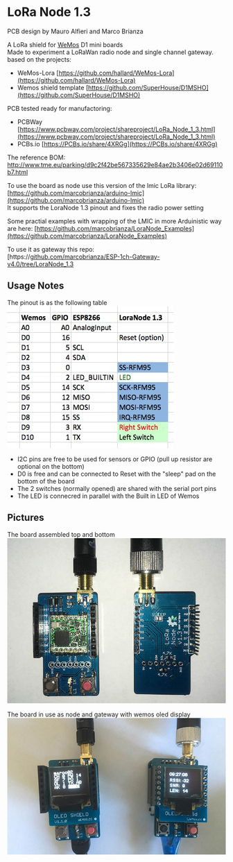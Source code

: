 # LoRa Node 1.3
PCB design by Mauro Alfieri and Marco Brianza

A LoRa shield for [WeMos](https://www.wemos.cc/) D1 mini boards  
Made to experiment a LoRaWan radio node and single channel gateway.
based on the projects:  

* WeMos-Lora [https://github.com/hallard/WeMos-Lora](https://github.com/hallard/WeMos-Lora)
* Wemos shield template [https://github.com/SuperHouse/D1MSHO](https://github.com/SuperHouse/D1MSHO)


PCB tested ready for manufactoring:  

* PCBWay [https://www.pcbway.com/project/shareproject/LoRa_Node_1_3.html](https://www.pcbway.com/project/shareproject/LoRa_Node_1_3.html)  
* PCBs.io [https://PCBs.io/share/4XRGg](https://PCBs.io/share/4XRGg) 

The reference BOM:  
[http://www.tme.eu/parking/d9c2f42be567335629e84ae2b3406e02d69110b7.html
](http://www.tme.eu/parking/d9c2f42be567335629e84ae2b3406e02d69110b7.html)

To use the board as node use this version of the lmic LoRa library:  
[https://github.com/marcobrianza/arduino-lmic](https://github.com/marcobrianza/arduino-lmic)  
It supports the LoraNode 1.3 pinout and fixes the radio power setting

Some practial examples with wrapping of the LMIC in more Arduinistic way are here:
[https://github.com/marcobrianza/LoraNode_Examples](https://github.com/marcobrianza/LoraNode_Examples)

To use it as gateway this repo:  
[https://[github.com/marcobrianza/ESP-1ch-Gateway-v4.0/tree/LoraNode_1.3](github.com/marcobrianza/ESP-1ch-Gateway-v4.0/tree/LoraNode_1.3) 

## Usage Notes
The pinout is as the following table  
![](img/ln_pinout.jpg)

* I2C pins are free to be used for sensors or GPIO (pull up resistor are optional on the bottom) 
* D0 is free and can be connected to Reset with the "sleep" pad on the bottom of the board 
* The 2 switches (normally opened) are shared with the serial port pins
* The LED is connecred in parallel with the Built in LED of Wemos 



## Pictures

The board assembled top and bottom
![LoraNode_1.3 top and bottom](img/ln13fr.jpg "LoraNode_1.3 top and bottom")

The board in use as node and gateway with wemos oled display
![LoraNode_1.3 node and gateway](img/scg-node.jpg "LoraNode_1.3 node and gateway")
